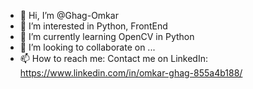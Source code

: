 - 👋 Hi, I’m @Ghag-Omkar
- 👀 I’m interested in Python, FrontEnd
- 🌱 I’m currently learning OpenCV in Python
- 💞️ I’m looking to collaborate on ...
- 📫 How to reach me: Contact me on LinkedIn: https://www.linkedin.com/in/omkar-ghag-855a4b188/ 

<!---
Ghag-Omkar/Ghag-Omkar is a ✨ special ✨ repository because its `README.md` (this file) appears on your GitHub profile.
You can click the Preview link to take a look at your changes.
--->
